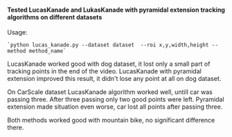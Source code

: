 #### Tested LucasKanade  and LukasKanade with pyramidal extension tracking algorithms on different datasets


Usage:
    
    `python lucas_kanade.py --dataset dataset  --roi x,y,width,height --method method_name`
    
   
LucasKanade worked good with dog dataset, it lost only a small part of tracking points in the end of the video.
LucasKanade with pyramidal extension improved this result, it didn't lose any point at all on dog dataset.

On CarScale dataset LucasKanade algorithm worked well, untill car was passing three.
After three passing only two good points were left.
Pyramidal extension made situation even worse, car lost all points after passing three.

Both methods worked good with mountain bike, no significant difference there.